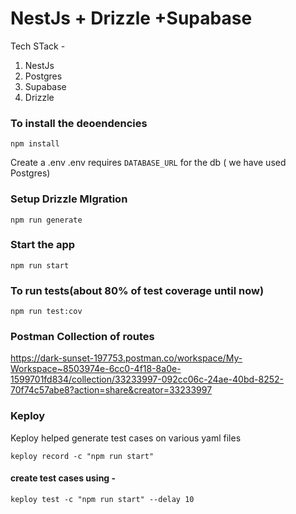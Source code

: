 # NestJs + Drizzle  +Supabase

Tech STack - 
1. NestJs
2. Postgres
3. Supabase
4. Drizzle

### To install the deoendencies
```
npm install
```

Create a .env
.env requires `DATABASE_URL` for the db ( we have used Postgres)

### Setup Drizzle MIgration
``` 
npm run generate
```

### Start the app
```
npm run start
```

### To run tests(about 80% of test coverage until now)
```
npm run test:cov
```

### Postman Collection of routes
https://dark-sunset-197753.postman.co/workspace/My-Workspace~8503974e-6cc0-4f18-8a0e-1599701fd834/collection/33233997-092cc06c-24ae-40bd-8252-70f74c57abe8?action=share&creator=33233997

### Keploy 
Keploy helped generate test cases on various yaml files

```
keploy record -c "npm run start"
```

#### create test cases using - 
```
keploy test -c "npm run start" --delay 10
```
